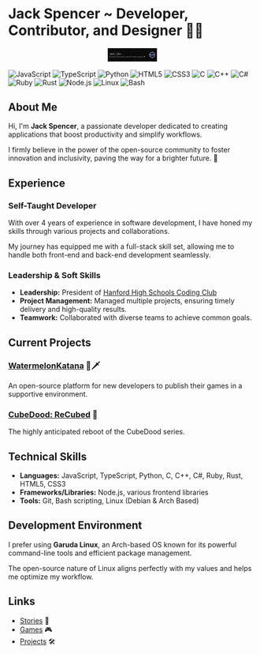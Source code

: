 # Jack Spencer ~ Developer, Contributor, and Designer 👨‍💻 

<div style="text-align: center;">
    <img src="https://github.com/Colack/colack.github.io/blob/main/frontend/img/banner.png?raw=true" alt="Banner Image" style="width:20%; height:auto;">
</div>

![JavaScript](https://img.shields.io/badge/-JavaScript-F7DF1E?style=flat-square&logo=javascript&logoColor=black)
![TypeScript](https://img.shields.io/badge/-TypeScript-3178C6?style=flat-square&logo=typescript&logoColor=white)
![Python](https://img.shields.io/badge/-Python-3776AB?style=flat-square&logo=python&logoColor=white)
![HTML5](https://img.shields.io/badge/-HTML5-E34F26?style=flat-square&logo=html5&logoColor=white)
![CSS3](https://img.shields.io/badge/-CSS3-1572B6?style=flat-square&logo=css3&logoColor=white)
![C](https://img.shields.io/badge/-C-A8B9CC?style=flat-square&logo=c&logoColor=black)
![C++](https://img.shields.io/badge/-C++-00599C?style=flat-square&logo=cplusplus&logoColor=white)
![C#](https://img.shields.io/badge/-C%23-239120?style=flat-square&logo=csharp&logoColor=white)
![Ruby](https://img.shields.io/badge/-Ruby-CC342D?style=flat-square&logo=ruby&logoColor=white)
![Rust](https://img.shields.io/badge/-Rust-000000?style=flat-square&logo=rust&logoColor=white)
![Node.js](https://img.shields.io/badge/-Node.js-339933?style=flat-square&logo=nodedotjs&logoColor=white)
![Linux](https://img.shields.io/badge/-Linux-FCC624?style=flat-square&logo=linux&logoColor=black)
![Bash](https://img.shields.io/badge/-Bash-4EAA25?style=flat-square&logo=gnubash&logoColor=white)

## About Me 
Hi, I'm **Jack Spencer**, a passionate developer dedicated to creating applications that boost productivity and simplify workflows.  

I firmly believe in the power of the open-source community to foster innovation and inclusivity, paving the way for a brighter future. 🚀

## Experience 
### Self-Taught Developer 
With over 4 years of experience in software development, I have honed my skills through various projects and collaborations. 

My journey has equipped me with a full-stack skill set, allowing me to handle both front-end and back-end development seamlessly. 

### Leadership & Soft Skills 
- **Leadership:** President of [Hanford High Schools Coding Club](https://github.com/hhs-coding-club)
- **Project Management:** Managed multiple projects, ensuring timely delivery and high-quality results.
- **Teamwork:** Collaborated with diverse teams to achieve common goals.

## Current Projects
### [WatermelonKatana](https://github.com/dragonfiregames/watermelonkatana) 🍉🗡️ 
An open-source platform for new developers to publish their games in a supportive environment.

### [CubeDood: ReCubed](https://github.com/hhs-coding-club/recubed) 🎲
The highly anticipated reboot of the CubeDood series.

## Technical Skills
- **Languages:** JavaScript, TypeScript, Python, C, C++, C#, Ruby, Rust, HTML5, CSS3
- **Frameworks/Libraries:** Node.js, various frontend libraries 
- **Tools:** Git, Bash scripting, Linux (Debian & Arch Based) 

## Development Environment
I prefer using **Garuda Linux**, an Arch-based OS known for its powerful command-line tools and efficient package management. 

The open-source nature of Linux aligns perfectly with my values and helps me optimize my workflow.

## Links 
- [Stories](https://colack.github.io/site/stories) 📖
- [Games](https://colack.github.io/games) 🎮
- [Projects](https://colack.github.io/projects) 🛠️